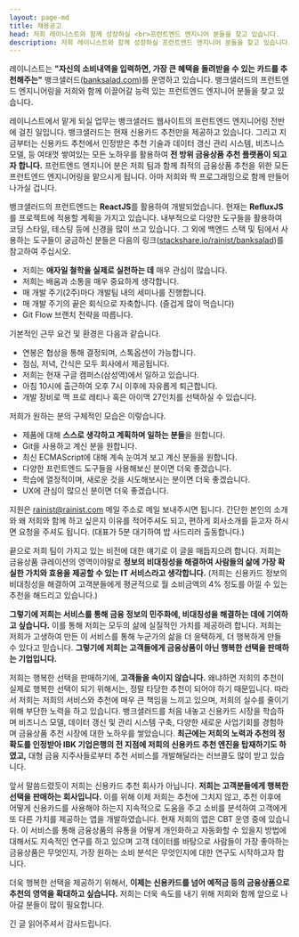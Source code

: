 ```yaml
---
layout: page-md
title: 채용공고
head: 저희 레이니스트와 함께 성장하실 <br>프런트엔드 엔지니어 분들을 찾고 있습니다.
description: 저희 레이니스트와 함께 성장하실 프런트엔드 엔지니어 분들을 찾고 있습니다.
---
```


레이니스트는 **"자신의 소비내역을 입력하면, 가장 큰 혜택을 돌려받을 수 있는 카드를 추천해주는"**
뱅크샐러드(<a href="http://banksalad.com" target="_blank">banksalad.com</a>)를 운영하고 있습니다.
뱅크샐러드의 프런트엔드 엔지니어링을 저희와 함께 이끌어갈 능력 있는 프런트엔드 엔지니어 분들을 찾고 있습니다.

레이니스트에서 맡게 되실 업무는 뱅크샐러드 웹사이트의 프런트엔드 엔지니어링 전반에 걸친 일입니다.
뱅크샐러드는 현재 신용카드 추천만을 제공하고 있습니다. 그리고 지금부터는 신용카드 추천에서 인정받은
추천 기술과 데이터 갱신 관리 시스템, 비즈니스 모델, 등 여태껏 쌓여있는 모든 노하우를 활용하여
**전 방위 금융상품 추천 플랫폼이 되고자 합니다.**
프런트엔드 엔지니어 분은 저희 팀과 함께 최적의 금융상품 추천을 위한 모든 프런트엔드 엔지니어링을 맡으시게 됩니다.
아마 저희와 짝 프로그래밍으로 함께 만들어 나가실 겁니다.

뱅크샐러드의 프런트엔드는 <b>ReactJS</b>를 활용하여 개발되었습니다.
현재는 <b>RefluxJS</b>를 프로젝트에 적용할 계획을 가지고 있습니다.
내부적으로 다양한 도구들을 활용하여 코딩 스타일, 테스팅 등에 신경을 많이 쓰고 있습니다.
그 외에 백엔드 스택 및 팀에서 사용하는 도구들이 궁금하신 분들은
다음의 링크(<a href="http://stackshare.io/rainist/banksalad" target="_blank">stackshare.io/rainist/banksalad</a>)를
참고하여 주십시오.

- 저희는 **애자일 철학을 실제로 실천하는 데** 매우 관심이 많습니다.
- 저희는 배움과 소통을 매우 중요하게 생각합니다.
- 매 개발 주기(2주)마다 개발팀 내의 세미나를 진행합니다.
- 매 개발 주기의 끝은 회식으로 자축합니다. (즐겁게 많이 먹습니다)
- Git Flow 브랜치 전략을 따릅니다.

기본적인 근무 요건 및 환경은 다음과 같습니다.

- 연봉은 협상을 통해 결정되며, 스톡옵션이 가능합니다.
- 점심, 저녁, 간식은 모두 회사에서 제공됩니다.
- 저희는 현재 구글 캠퍼스(삼성역)에서 일하고 있습니다.
- 아침 10시에 출근하여 오후 7시 이후에 자유롭게 퇴근합니다.
- 개발 장비로 맥 프로 레티나 혹은 아이맥 27인치를 선택하실 수 있습니다.

저희가 원하는 분의 구체적인 모습은 이렇습니다.

- 제품에 대해 **스스로 생각하고 계획하며 일하는 분들**을 원합니다.
- Git을 사용하고 계신 분을 원합니다.
- 최신 ECMAScript에 대해 계속 눈여겨 보고 계신 분들을 원합니다.
- 다양한 프런트엔드 도구들을 사용해보신 분이면 더욱 좋겠습니다.
- 학습에 열정적이며, 새로운 것을 시도해보시는 분이면 더욱 좋겠습니다.
- UX에 관심이 많으신 분이면 더욱 좋겠습니다.

지원은 [rainist@rainist.com](mailto:rainist@rainist.com) 메일 주소로 메일 보내주시면 됩니다.
간단한 본인의 소개와 왜 저희와 함께 하고 싶은지 이유를 적어주셔도 되고, 편하게 회사소개를 듣고자 하시면 요청을 주셔도 됩니다.
(대표가 5분 대기하여 밥 사드리러 출동합니다.)

끝으로 저희 팀이 가지고 있는 비전에 대한 얘기로 이 글을 매듭지으려 합니다.
저희는 금융상품 큐레이션의 영역이야말로 **정보의 비대칭성을 해결하여 사람들의 삶에 가장 확실한 가치와 효용을 제공할 수 있는 IT 서비스라고 생각합니다.**
(저희는 신용카드 정보의 비대칭성을 해결하여 고객분들에게 평균적으로 월 소비금액의 4% 정도를 아낄 수 있는 추천을 해드리고 있습니다.)

**그렇기에 저희는 서비스를 통해 금융 정보의 민주화에, 비대칭성을 해결하는 데에 기여하고 싶습니다.**
이를 통해 저희는 모두의 삶에 실질적인 가치를 제공하려 합니다.
저희는 저희가 고생하여 만든 이 서비스를 통해 누군가의 삶을 더 윤택하게,
더 행복하게 만들 수 있다고 믿습니다.
**그렇기에 저희는 고객들에게 금융상품이 아닌 행복한 선택을 판매하는 기업입니다.**

저희는 행복한 선택을 판매하기에, **고객들을 속이지 않습니다.**
왜냐하면 저희의 추천이 실제로 행복한 선택이 되기 위해서는, 정말 타당한 추천이 되어야 하기 때문입니다.
따라서 저희는 저희의 서비스와 추천에 매우 큰 책임을 느끼고 있으며,
저희의 실수를 줄이기 위해 부단한 노력을 하고 있습니다.
뱅크샐러드를 처음 내놓고 신용카드 시장을 학습하며 비즈니스 모델, 데이터 갱신 및 관리 시스템 구축,
다양한 새로운 사업기회를 경험하며 금융상품 추천 시장에 대한 노하우를 쌓았습니다.
**최근에는 저희의 노력과 추천의 정확도를 인정받아 IBK 기업은행의 전 지점에 저희의 신용카드 추천 엔진을 탑재하기도 하였고,**
대형 금융 지주사들로부터 추천 서비스를 개발해달라는 러브콜도 많이 받고 있습니다.

앞서 말씀드렸듯이 저희는 신용카드 추천 회사가 아닙니다.
**저희는 고객분들에게 행복한 선택을 판매하는 회사입니다.**
이를 위해 이제 저희는 추천에 그치지 않고, 추천 이후에 어떻게 신용카드를 사용해야 하는지
지속적으로 도움을 주고 소비를 분석하여 고객에게 또 다른 가치를 제공하는 앱을 개발하였습니다.
현재 저희의 앱은 CBT 운영 중에 있습니다.
이 서비스를 통해 금융상품의 유통을 어떻게 개인화하고 자동화할 수 있을지 방법에 대해서도 지속적인 연구를 하고 있으며
고객 데이터를 바탕으로 사람들이 가장 좋아하는 금융상품은 무엇인지, 가장 원하는 소비 분석은 무엇인지에 대한 연구도 시작하고자 합니다.

더욱 행복한 선택을 제공하기 위해서, **이제는 신용카드를 넘어 예적금 등의 금융상품으로 추천의 영역을 확대하고 싶습니다.**
저희는 더욱 속도를 내기 위해 저희와 함께 앞으로 나아갈 분들이 많이 필요합니다.

긴 글 읽어주셔서 감사드립니다.
